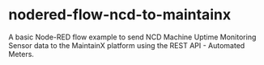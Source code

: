 # nodered-flow-ncd-to-maintainx
A basic Node-RED flow example to send NCD Machine Uptime Monitoring Sensor data to the MaintainX platform using the REST API - Automated Meters.
